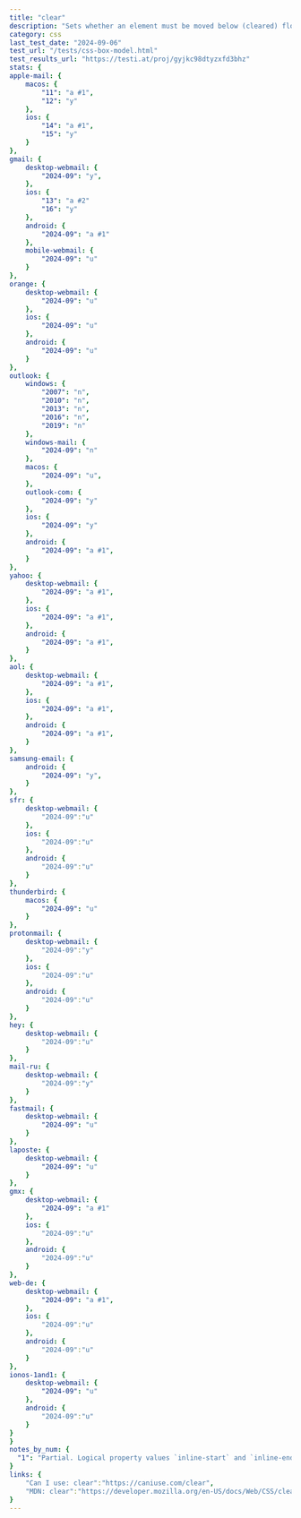 ```yaml
---
title: "clear"
description: "Sets whether an element must be moved below (cleared) floating elements that precede it."
category: css
last_test_date: "2024-09-06"
test_url: "/tests/css-box-model.html"
test_results_url: "https://testi.at/proj/gyjkc98dtyzxfd3bhz"
stats: {
apple-mail: {
	macos: {
		"11": "a #1",
		"12": "y"
	},
	ios: {
		"14": "a #1",
		"15": "y"
	}
},
gmail: {
	desktop-webmail: {
		"2024-09": "y",
	},
	ios: {
		"13": "a #2"
		"16": "y"
	},
	android: {
		"2024-09": "a #1"
	},
	mobile-webmail: {
		"2024-09": "u"
	}
},
orange: {
	desktop-webmail: {
		"2024-09": "u"
	},
	ios: {
		"2024-09": "u"
	},
	android: {
		"2024-09": "u"
	}
},
outlook: {
	windows: {
		"2007": "n",
		"2010": "n",
		"2013": "n",
		"2016": "n",
		"2019": "n"
	},
	windows-mail: {
		"2024-09": "n"
	},
	macos: {
		"2024-09": "u",
	},
	outlook-com: {
		"2024-09": "y"
	},
	ios: {
		"2024-09": "y"
	},
	android: {
		"2024-09": "a #1",
	}
},
yahoo: {
	desktop-webmail: {
		"2024-09": "a #1",
	},
	ios: {
		"2024-09": "a #1",
	},
	android: {
		"2024-09": "a #1",
	}
},
aol: {
	desktop-webmail: {
		"2024-09": "a #1",
	},
	ios: {
		"2024-09": "a #1",
	},
	android: {
		"2024-09": "a #1",
	}
},
samsung-email: {
	android: {
		"2024-09": "y",
	}
},
sfr: {
	desktop-webmail: {
		"2024-09":"u"
	},
	ios: {
		"2024-09":"u"
	},
	android: {
		"2024-09":"u"
	}
},
thunderbird: {
	macos: {
		"2024-09": "u"
	}
},
protonmail: {
	desktop-webmail: {
		"2024-09":"y"
	},
	ios: {
		"2024-09":"u"
	},
	android: {
		"2024-09":"u"
	}
},
hey: {
	desktop-webmail: {
		"2024-09":"u"
	}
},
mail-ru: {
	desktop-webmail: {
		"2024-09":"y"
	}
},
fastmail: {
	desktop-webmail: {
		"2024-09": "u"
	}
},
laposte: {
	desktop-webmail: {
		"2024-09": "u"
	}
},
gmx: {
	desktop-webmail: {
		"2024-09": "a #1"
	},
	ios: {
		"2024-09":"u"
	},
	android: {
		"2024-09":"u"
	}
},
web-de: {
	desktop-webmail: {
		"2024-09": "a #1",
	},
	ios: {
		"2024-09":"u"
	},
	android: {
		"2024-09":"u"
	}
},
ionos-1and1: {
	desktop-webmail: {
		"2024-09": "u"
	},
	android: {
		"2024-09":"u"
	}
}
}
notes_by_num: {
  "1": "Partial. Logical property values `inline-start` and `inline-end` are not supported."
}
links: {
	"Can I use: clear":"https://caniuse.com/clear",
	"MDN: clear":"https://developer.mozilla.org/en-US/docs/Web/CSS/clear"
}
---
```

